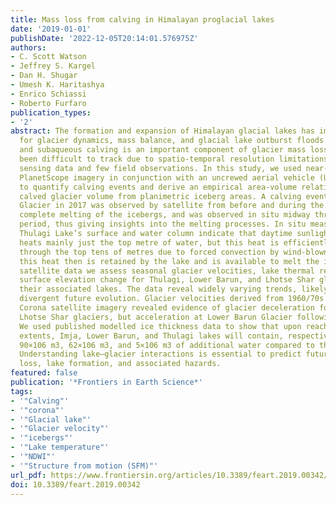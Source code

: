 ```yaml
---
title: Mass loss from calving in Himalayan proglacial lakes
date: '2019-01-01'
publishDate: '2022-12-05T20:14:01.576975Z'
authors:
- C. Scott Watson
- Jeffrey S. Kargel
- Dan H. Shugar
- Umesh K. Haritashya
- Enrico Schiassi
- Roberto Furfaro
publication_types:
- '2'
abstract: The formation and expansion of Himalayan glacial lakes has implications
  for glacier dynamics, mass balance, and glacial lake outburst floods. Subaerial
  and subaqueous calving is an important component of glacier mass loss but they have
  been difficult to track due to spatio-temporal resolution limitations in remote
  sensing data and few field observations. In this study, we used near-daily 3 m resolution
  PlanetScope imagery in conjunction with an uncrewed aerial vehicle (UAV) survey
  to quantify calving events and derive an empirical area-volume relationship to estimate
  calved glacier volume from planimetric iceberg areas. A calving event at Thulagi
  Glacier in 2017 was observed by satellite from before and during the event to nearly
  complete melting of the icebergs, and was observed in situ midway through the melting
  period, thus giving insights into the melting processes. In situ measurements of
  Thulagi Lake’s surface and water column indicate that daytime sunlight absorption
  heats mainly just the top metre of water, but this heat is efficiently mixed downward
  through the top tens of metres due to forced convection by wind-blown icebergs;
  this heat then is retained by the lake and is available to melt the icebergs. Using
  satellite data we assess seasonal glacier velocities, lake thermal regime, and glacier
  surface elevation change for Thulagi, Lower Barun, and Lhotse Shar glaciers and
  their associated lakes. The data reveal widely varying trends, likely signifying
  divergent future evolution. Glacier velocities derived from 1960/70s declassified
  Corona satellite imagery revealed evidence of glacier deceleration for Thulagi and
  Lhotse Shar glaciers, but acceleration at Lower Barun Glacier following lake development.
  We used published modelled ice thickness data to show that upon reaching their maximum
  extents, Imja, Lower Barun, and Thulagi lakes will contain, respectively, about
  90×106 m3, 62×106 m3, and 5×106 m3 of additional water compared to their 2018 volumes.
  Understanding lake–glacier interactions is essential to predict future glacier mass
  loss, lake formation, and associated hazards.
featured: false
publication: '*Frontiers in Earth Science*'
tags:
- '"Calving"'
- '"corona"'
- '"Glacial lake"'
- '"Glacier velocity"'
- '"icebergs"'
- '"Lake temperature"'
- '"NDWI"'
- '"Structure from motion (SFM)"'
url_pdf: https://www.frontiersin.org/articles/10.3389/feart.2019.00342/abstract
doi: 10.3389/feart.2019.00342
---
```


